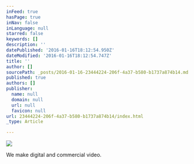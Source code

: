 ```yaml
---
inFeed: true
hasPage: true
inNav: false
inLanguage: null
starred: false
keywords: []
description: ''
datePublished: '2016-01-16T18:12:54.950Z'
dateModified: '2016-01-16T18:12:54.747Z'
title: ''
author: []
sourcePath: _posts/2016-01-16-23444224-206f-4a37-b580-b1737a874b14.md
published: true
authors: []
publisher:
  name: null
  domain: null
  url: null
  favicon: null
url: 23444224-206f-4a37-b580-b1737a874b14/index.html
_type: Article

---
```

![](https://the-grid-user-content.s3-us-west-2.amazonaws.com/74921593-0d0c-44e5-bbbc-0b4f3098f3b5.tif)

We make digital and commercial video.